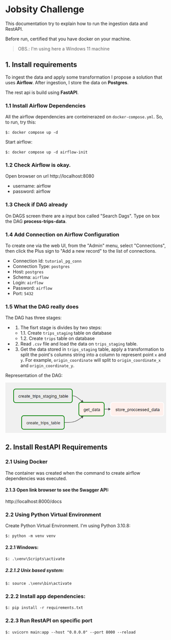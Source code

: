 
# Jobsity Challenge

This documentation try to explain how to run the ingestion data and RestAPI.

Before run, certified that you have docker on your machine.
> OBS.: I'm using here a Windows 11 machine

## 1. Install requirements

To ingest the data and apply some transformation I propose a solution that uses **Airflow**. After ingestion, I store the data
on **Postgres**.  

The rest api is build using **FastAPI**.

### 1.1 Install Airflow Dependencies

All the airflow dependencies are conteinerazed on `docker-compose.yml`. So, to run, try this:

`$: docker compose up -d`

Start airflow:

`$: docker compose up -d airflow-init`

### 1.2 Check Airflow is okay.

Open browser on url http://localhost:8080
* username: airflow
* password: airflow

### 1.3 Check if DAG already
On DAGS screen there are a input box called "Search Dags". Type
on box the DAG **process-trips-data**.

### 1.4 Add Connection on Airflow Configuration
To create one via the web UI, from the "Admin" menu, select "Connections", then click the Plus sign to "Add a new record" to the list of connections.

* Connection Id: `tutorial_pg_conn`
* Connection Type: `postgres`
* Host: `postgres`
* Schema: `airflow`
* Login: `airflow`
* Password: `airflow`
* Port: `5432`

### 1.5 What the DAG really does
The DAG has three stages:
* 1. The fisrt stage is divides by two steps:
    * 1.1. Create `trips_staging` table on database
    * 1.2. Create `trips` table on database
* 2. Read `.csv` file and load the data on `trips_staging` table. 
* 3. Get the data stored in `trips_staging` table, apply a transformation to split the point's columns string into a column to represent point `x` and `y`. For example, `origin_coordinate` will split to `origin_coordinate_x` and `origin_coordinate_y`.

Representation of the DAG:

![Ingestion Pipeline](docs/images/ingestion_dag.png)

## 2. Install RestAPI Requirements

### 2.1 Using Docker

The container was created when the command to create airflow dependencies was executed.

#### 2.1.3 Open link browser to see the Swagger API:
http://localhost:8000/docs

### 2.2 Using Python Virtual Environment

Create Python Virtual Environment. I'm using Python 3.10.8:

`$: python -m venv venv`

#### 2.2.1 Windows:

`$: .\venv\Scripts\activate`

##### 2.2.1.2 Unix based system:

`$: source .\venv\bin\activate`

### 2.2.2 Install app dependencies:

`$: pip install -r requirements.txt`

### 2.2.3 Run RestAPI on specific port

`$: uvicorn main:app --host "0.0.0.0" --port 8000 --reload`

